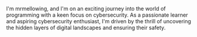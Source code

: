 I'm mrmellowing, and I'm on an exciting journey into the world of programming with a keen focus on cybersecurity. As a passionate learner and aspiring cybersecurity enthusiast, I'm driven by the thrill of uncovering the hidden layers of digital landscapes and ensuring their safety.

